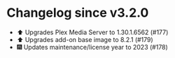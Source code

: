 # Changelog since v3.2.0
- ⬆️ Upgrades Plex Media Server to 1.30.1.6562 (#177) 
- ⬆️ Upgrades add-on base image to 8.2.1 (#179) 
- 🎆 Updates maintenance/license year to 2023 (#178) 
